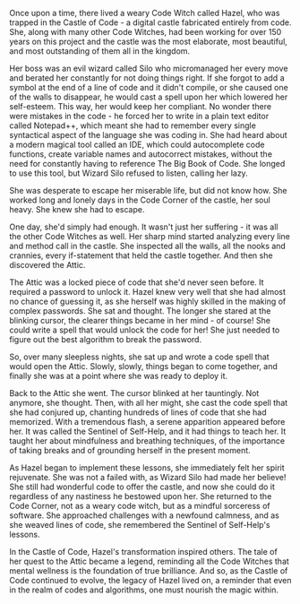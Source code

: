 Once upon a time, there lived a weary Code Witch called Hazel, who was trapped in the Castle of Code - a digital castle fabricated entirely from code. She, along with many other Code Witches, had been working for over 150 years on this project and the castle was the most elaborate, most beautiful, and most outstanding of them all in the kingdom.

Her boss was an evil wizard called Silo who micromanaged her every move and berated her constantly for not doing things right. If she forgot to add a symbol at the end of a line of code and it didn't compile, or she caused one of the walls to disappear, he would cast a spell upon her which lowered her self-esteem. This way, her would keep her compliant. No wonder there were mistakes in the code - he forced her to write in a plain text editor called Notepad++, which meant she had to remember every single syntactical aspect of the language she was coding in. She had heard about a modern magical tool called an IDE, which could autocomplete code functions, create variable names and autocorrect mistakes, without the need for constantly having to reference The Big Book of Code. She longed to use this tool, but Wizard Silo refused to listen, calling her lazy.

She was desperate to escape her miserable life, but did not know how. She worked long and lonely days in the Code Corner of the castle, her soul heavy. She knew she had to escape.

One day, she'd simply had enough. It wasn't just her suffering - it was all the other Code Witches as well. Her sharp mind started analyzing every line and method call in the castle. She inspected all the walls, all the nooks and crannies, every if-statement that held the castle together. And then she discovered the Attic.

The Attic was a locked piece of code that she'd never seen before. It required a password to unlock it. Hazel knew very well that she had almost no chance of guessing it, as she herself was highly skilled in the making of complex passwords. She sat and thought. The longer she stared at the blinking cursor, the clearer things became in her mind - of course! She could write a spell that would unlock the code for her! She just needed to figure out the best algorithm to break the password.

So, over many sleepless nights, she sat up and wrote a code spell that would open the Attic. Slowly, slowly, things began to come together, and finally she was at a point where she was ready to deploy it.

Back to the Attic she went. The cursor blinked at her tauntingly. Not anymore, she thought. Then, with all her might, she cast the code spell that she had conjured up, chanting hundreds of lines of code that she had memorized. With a tremendous flash, a serene apparition appeared before her. It was called the Sentinel of Self-Help, and it had things to teach her. It taught her about mindfulness and breathing techniques, of the importance of taking breaks and of grounding herself in the present moment.

As Hazel began to implement these lessons, she immediately felt her spirit rejuvenate. She was not a failed with, as Wizard Silo had made her believe! She still had wonderful code to offer the castle, and now she could do it regardless of any nastiness he bestowed upon her. She returned to the Code Corner, not as a weary code witch, but as a mindful sorceress of software. She approached challenges with a newfound calmness, and as she weaved lines of code, she remembered the Sentinel of Self-Help's lessons. 

In the Castle of Code, Hazel's transformation inspired others. The tale of her quest to the Attic became a legend, reminding all the Code Witches that mental wellness is the foundation of true brilliance. And so, as the Castle of Code continued to evolve, the legacy of Hazel lived on, a reminder that even in the realm of codes and algorithms, one must nourish the magic within.
